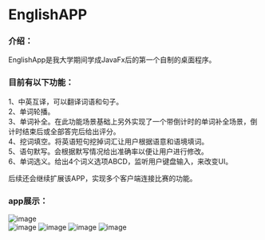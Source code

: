 # EnglishAPP
### 介绍：
EnglishApp是我大学期间学成JavaFx后的第一个自制的桌面程序。

### 目前有以下功能：  
1、中英互译，可以翻译词语和句子。  
2、单词轮播。  
3、单词补全。在此功能场景基础上另外实现了一个带倒计时的单词补全场景，倒计时结束后或全部答完后给出评分。  
4、挖词填空。将英语短句挖掉词汇让用户根据语意和语境填词。  
5、语句默写。会根据默写情况给出准确率以便让用户进行修改。  
6、单词选义。给出4个词义选项ABCD，监听用户键盘输入，来改变UI。  

后续还会继续扩展该APP，实现多个客户端连接比赛的功能。

### app展示：
![image](https://user-images.githubusercontent.com/112806950/222958010-e3ac11bf-6c19-41ce-b569-9539ad20f4c2.png)  
![image](https://user-images.githubusercontent.com/112806950/222958159-a54ad0e9-1f28-4752-a729-ce5760bb25d6.png)
![image](https://user-images.githubusercontent.com/112806950/222958043-71583e66-bf70-4fd0-b962-54645e0aa1e3.png)
![image](https://user-images.githubusercontent.com/112806950/222958109-143ad62c-aada-4666-bd2b-bde6d5f5b77a.png)
![image](https://user-images.githubusercontent.com/112806950/222958134-889a5ff9-cbe9-4175-9f5f-5906ee2397ec.png)
